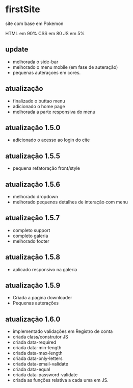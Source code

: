 # firstSite
site com base em Pokemon

HTML em 90%
CSS em 80
JS em 5%

## update

- melhorada o side-bar
- melhorado o menu mobile (em fase de auteração)
- pequenas auteraçoes em cores.

## atualização 

- finalizado o buttao menu
- adicionado o home page
- melhorada a parte responsiva do menu

## atualização 1.5.0

- adicionado o acesso ao login do cite

## atualização 1.5.5
- pequena refatoração front/style

## atualização 1.5.6
- melhorado dropdown
- melhorado pequenos detalhes de interação com menu

## atualização 1.5.7
- completo support
- completo galeria
- melhorado footer
## atualização 1.5.8
- aplicado responsivo na galeria
## atualização 1.5.9
- Criada a pagina downloader
- Pequenas auterações
## atualização 1.6.0
- implementado validações em Registro de conta
- criada class/construtor JS
- criada data-required
- criada data-min-length
- criada data-max-length
- criada data-only-letters
- criada data-email-validate
- criada data-equal
- criada data-password-validate
- criada as funções relativa a cada uma em JS.